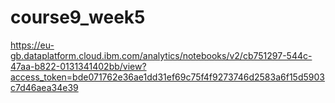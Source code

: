 # course9_week5
https://eu-gb.dataplatform.cloud.ibm.com/analytics/notebooks/v2/cb751297-544c-47aa-b822-0131341402bb/view?access_token=bde071762e36ae1dd31ef69c75f4f9273746d2583a6f15d5903c7d46aea34e39
